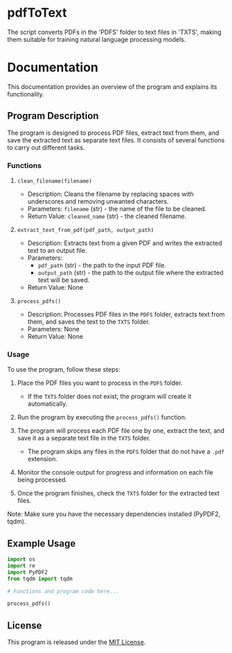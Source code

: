 # pdfToText
 The script converts PDFs in the 'PDFS' folder to text files in 'TXTS', making them suitable for training natural language processing models.
# Documentation

This documentation provides an overview of the program and explains its functionality.

## Program Description
The program is designed to process PDF files, extract text from them, and save the extracted text as separate text files. It consists of several functions to carry out different tasks.

### Functions
1. `clean_filename(filename)`
   - Description: Cleans the filename by replacing spaces with underscores and removing unwanted characters.
   - Parameters: `filename` (str) - the name of the file to be cleaned.
   - Return Value: `cleaned_name` (str) - the cleaned filename.

2. `extract_text_from_pdf(pdf_path, output_path)`
   - Description: Extracts text from a given PDF and writes the extracted text to an output file.
   - Parameters:
     - `pdf_path` (str) - the path to the input PDF file.
     - `output_path` (str) - the path to the output file where the extracted text will be saved.
   - Return Value: None

3. `process_pdfs()`
   - Description: Processes PDF files in the `PDFS` folder, extracts text from them, and saves the text to the `TXTS` folder.
   - Parameters: None
   - Return Value: None

### Usage
To use the program, follow these steps:

1. Place the PDF files you want to process in the `PDFS` folder.
   - If the `TXTS` folder does not exist, the program will create it automatically.

2. Run the program by executing the `process_pdfs()` function.

3. The program will process each PDF file one by one, extract the text, and save it as a separate text file in the `TXTS` folder.
   - The program skips any files in the `PDFS` folder that do not have a `.pdf` extension.

4. Monitor the console output for progress and information on each file being processed.

5. Once the program finishes, check the `TXTS` folder for the extracted text files.

Note: Make sure you have the necessary dependencies installed (PyPDF2, tqdm).

## Example Usage

```python
import os
import re
import PyPDF2
from tqdm import tqdm

# Functions and program code here...

process_pdfs()
```

## License
This program is released under the [MIT License](LICENSE).
